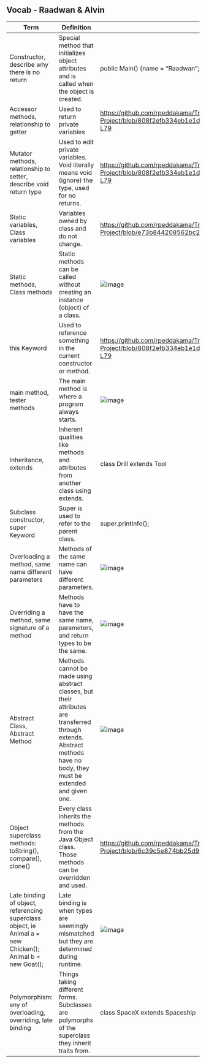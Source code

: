 ## Vocab - Raadwan & Alvin
| Term                                                                                                       | Definition                                                                                                                                                               | Example                                                                                                                                                                  |
| ---------------------------------------------------------------------------------------------------------- | ------------------------------------------------------------------------------------------------------------------------------------------------------------------------ | ------------------------------------------------------------------------------------------------------------------------------------------------------------------------ |
| Constructor, describe why there is no return                                                               | Special method that initializes object attributes and is called when the object is created.                                                                              | public Main() {name = “Raadwan”; }                                                                                                                                       |
| Accessor methods, relationship to getter                                                                   | Used to return private variables                                                                                                                                         | https://github.com/rpeddakama/Tri-2-CSA-Project/blob/808f2efb334eb1e1d4cb67f717e3bb590a2daa18/src/main/java/com/example/sping_portfolio/controllers/Raadwan.java#L65-L79 |
| Mutator methods, relationship to setter, describe void return type                                         | Used to edit private variables. Void literally means void (ignore) the type, used for no returns.                                                                        | https://github.com/rpeddakama/Tri-2-CSA-Project/blob/808f2efb334eb1e1d4cb67f717e3bb590a2daa18/src/main/java/com/example/sping_portfolio/controllers/Raadwan.java#L77-L79 | 
| Static variables, Class variables                                                                          | Variables owned by class and do not change.                                                                                                                              | https://github.com/rpeddakama/Tri-2-CSA-Project/blob/e73b844208562bc261caad1ab87970d5a519a10e/src/main/java/com/example/sping_portfolio/controllers/Rishi.java#L19       | 
| Static methods, Class methods                                                                              | Static methods can be called without creating an instance (object) of a class.                                                                                           | ![image](https://user-images.githubusercontent.com/39575185/150364242-18c3f980-6ae0-4e49-8664-6a36506c0ee1.png) |
| this Keyword                                                                                               | Used to reference something in the current constructor or method.                                                                                                        | https://github.com/rpeddakama/Tri-2-CSA-Project/blob/808f2efb334eb1e1d4cb67f717e3bb590a2daa18/src/main/java/com/example/sping_portfolio/controllers/Raadwan.java#L65-L79 | 
| main method, tester methods                                                                                | The main method is where a program always starts.                                                                                                                        | ![image](https://user-images.githubusercontent.com/39575185/150364863-4d0c50e4-afb9-4456-9fb8-a25533542f6c.png) | 
| Inheritance, extends                                                                                       | Inherent qualities like methods and attributes from another class using extends.                                                                                         | class Drill extends Tool                                                                                                                                                 | 
| Subclass constructor, super Keyword                                                                        | Super is used to refer to the parent class.                                                                                                                              | super.printInfo();                                                                                                                                                       | 
| Overloading a method, same name different parameters                                                       | Methods of the same name can have different parameters.                                                                                                                  | ![image](https://user-images.githubusercontent.com/39575185/150364969-7c9325ce-d0f5-4419-9ec9-9f665a1ec4a6.png) | 
| Overriding a method, same signature of a method                                                            | Methods have to have the same name, parameters, and return types to be the same.                                                                                         | ![image](https://user-images.githubusercontent.com/39575185/150365041-9752ad1c-4a0c-4861-a4f3-39189a203725.png) | 
| Abstract Class, Abstract Method                                                                            | Methods cannot be made using abstract classes, but their attributes are transferred through extends. Abstract methods have no body, they must be extended and given one. | ![image](https://user-images.githubusercontent.com/39575185/150365095-125d5f80-8b96-4623-a7f7-898343f9ecf2.png) |
| Object superclass methods: toString(), compare(), clone()                                                  | Every class inherits the methods from the Java Object class. Those methods can be overridden and used.                                                                   | https://github.com/rpeddakama/Tri-2-CSA-Project/blob/6c39c5e874bb25d9419228cfa929d6ff6b32d688/src/main/java/com/example/util/LightSequence.java#L9-L11                   |
| Late binding of object, referencing superclass object, ie Animal a = new Chicken(); Animal b = new Goat(); | Late binding is when types are seemingly mismatched but they are determined during runtime.                                                                              | ![image](https://user-images.githubusercontent.com/39575185/150365181-a1b2e91c-5087-483f-bc37-635c081e7e76.png) | 
| Polymorphism: any of overloading, overriding, late binding                                                 | Things taking different forms. Subclasses are polymorphs of the superclass they inherit traits from.                                                                     | class SpaceX extends Spaceship                                                                                                                                           | 